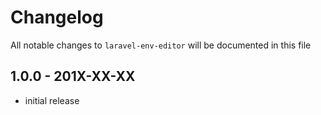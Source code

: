 # Changelog

All notable changes to `laravel-env-editor` will be documented in this file

## 1.0.0 - 201X-XX-XX

- initial release
